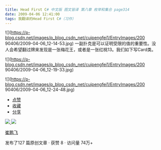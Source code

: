```yaml
---
title: Head First C# 中文版 图文皆译 第八章 枚举和集合 page314
date: 2009-04-06 12:41:00
tags: 我翻译的Head First C#（习作）
---
```

![](https://p-blog.csdn.net/images/p_blog_csdn_net/cuipengfei1/EntryImages/200
90406/2009-04-06_12-14-53.jpg)
一副扑克是可以证明受限的值的重要性。没人会希望翻过牌来发现是一张梅花王，或者是一张红桃13。我们如下写Card类。

![](https://p-blog.csdn.net/images/p_blog_csdn_net/cuipengfei1/EntryImages/200
90406/2009-04-06_12-19-33.jpg)

![](https://p-blog.csdn.net/images/p_blog_csdn_net/cuipengfei1/EntryImages/200
90406/2009-04-06_12-24-48.jpg)

  * [ 点赞  ](javascript:;)
  * [ 收藏  ](javascript:;)
  * [ 分享 ](javascript:;)

[ ![](https://profile.csdnimg.cn/5/2/5/3_cuipengfei1)
![](https://g.csdnimg.cn/static/user-reg-year/1x/11.png)
](https://blog.csdn.net/cuipengfei1)

[ 崔鹏飞 ](https://blog.csdn.net/cuipengfei1)

发布了127 篇原创文章  ·  获赞 8  ·  访问量 74万+

